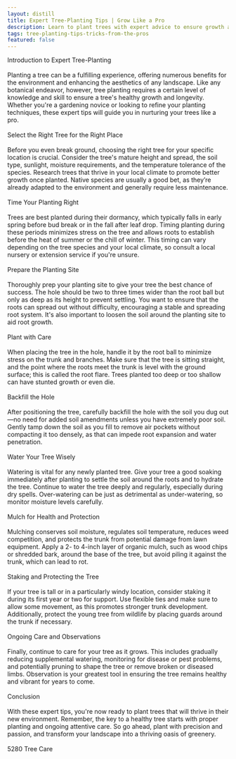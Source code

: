```yaml
---
layout: distill
title: Expert Tree-Planting Tips | Grow Like a Pro
description: Learn to plant trees with expert advice to ensure growth and health. Enhance your green thumb today!
tags: tree-planting-tips-tricks-from-the-pros
featured: false
---
```


Introduction to Expert Tree-Planting<br /><br />Planting a tree can be a fulfilling experience, offering numerous benefits for the environment and enhancing the aesthetics of any landscape. Like any botanical endeavor, however, tree planting requires a certain level of knowledge and skill to ensure a tree's healthy growth and longevity. Whether you're a gardening novice or looking to refine your planting techniques, these expert tips will guide you in nurturing your trees like a pro.<br /><br />Select the Right Tree for the Right Place<br /><br />Before you even break ground, choosing the right tree for your specific location is crucial. Consider the tree's mature height and spread, the soil type, sunlight, moisture requirements, and the temperature tolerance of the species. Research trees that thrive in your local climate to promote better growth once planted. Native species are usually a good bet, as they’re already adapted to the environment and generally require less maintenance.<br /><br />Time Your Planting Right<br /><br />Trees are best planted during their dormancy, which typically falls in early spring before bud break or in the fall after leaf drop. Timing planting during these periods minimizes stress on the tree and allows roots to establish before the heat of summer or the chill of winter. This timing can vary depending on the tree species and your local climate, so consult a local nursery or extension service if you're unsure.<br /><br />Prepare the Planting Site<br /><br />Thoroughly prep your planting site to give your tree the best chance of success. The hole should be two to three times wider than the root ball but only as deep as its height to prevent settling. You want to ensure that the roots can spread out without difficulty, encouraging a stable and spreading root system. It's also important to loosen the soil around the planting site to aid root growth.<br /><br />Plant with Care<br /><br />When placing the tree in the hole, handle it by the root ball to minimize stress on the trunk and branches. Make sure that the tree is sitting straight, and the point where the roots meet the trunk is level with the ground surface; this is called the root flare. Trees planted too deep or too shallow can have stunted growth or even die.<br /><br />Backfill the Hole<br /><br />After positioning the tree, carefully backfill the hole with the soil you dug out—no need for added soil amendments unless you have extremely poor soil. Gently tamp down the soil as you fill to remove air pockets without compacting it too densely, as that can impede root expansion and water penetration.<br /><br />Water Your Tree Wisely<br /><br />Watering is vital for any newly planted tree. Give your tree a good soaking immediately after planting to settle the soil around the roots and to hydrate the tree. Continue to water the tree deeply and regularly, especially during dry spells. Over-watering can be just as detrimental as under-watering, so monitor moisture levels carefully.<br /><br />Mulch for Health and Protection<br /><br />Mulching conserves soil moisture, regulates soil temperature, reduces weed competition, and protects the trunk from potential damage from lawn equipment. Apply a 2- to 4-inch layer of organic mulch, such as wood chips or shredded bark, around the base of the tree, but avoid piling it against the trunk, which can lead to rot.<br /><br />Staking and Protecting the Tree<br /><br />If your tree is tall or in a particularly windy location, consider staking it during its first year or two for support. Use flexible ties and make sure to allow some movement, as this promotes stronger trunk development. Additionally, protect the young tree from wildlife by placing guards around the trunk if necessary.<br /><br />Ongoing Care and Observations<br /><br />Finally, continue to care for your tree as it grows. This includes gradually reducing supplemental watering, monitoring for disease or pest problems, and potentially pruning to shape the tree or remove broken or diseased limbs. Observation is your greatest tool in ensuring the tree remains healthy and vibrant for years to come.<br /><br />Conclusion<br /><br />With these expert tips, you're now ready to plant trees that will thrive in their new environment. Remember, the key to a healthy tree starts with proper planting and ongoing attentive care. So go ahead, plant with precision and passion, and transform your landscape into a thriving oasis of greenery.<br /><br />5280 Tree Care

